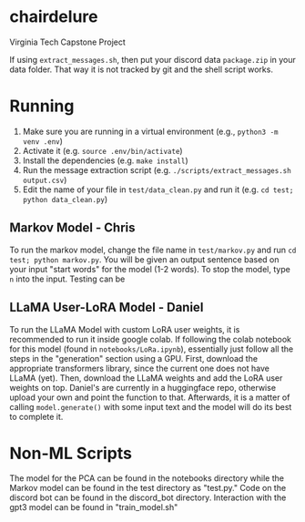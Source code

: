 # chairdelure
Virginia Tech Capstone Project

If using `extract_messages.sh`, then put your discord data `package.zip` in your data folder.
That way it is not tracked by git and the shell script works.

# Running

1. Make sure you are running in a virtual environment (e.g., `python3 -m venv .env`)
2. Activate it (e.g. `source .env/bin/activate`)
3. Install the dependencies (e.g. `make install`)
4. Run the message extraction script (e.g. `./scripts/extract_messages.sh output.csv`)
5. Edit the name of your file in `test/data_clean.py` and run it (e.g. `cd test; python data_clean.py`)

## Markov Model - Chris
To run the markov model, change the file name in `test/markov.py` and run `cd test; python markov.py`. You will be given an output sentence based on 
your input "start words" for the model (1-2 words). To stop the model, type `n` into the input. Testing can be 

## LLaMA User-LoRA Model - Daniel

To run the LLaMA Model with custom LoRA user weights, it is recommended to run it inside google colab.
If following the colab notebook for this model (found in `notebooks/LoRa.ipynb`), essentially just follow all the steps in the "generation" section using a GPU.
First, download the appropriate transformers library, since the current one does not have LLaMA (yet). 
Then, download the LLaMA weights and add the LoRA user weights on top.
Daniel's are currently in a huggingface repo, otherwise upload your own and point the function to that.
Afterwards, it is a matter of calling `model.generate()` with some input text and the model will do its best to complete it.

# Non-ML Scripts

The model for the PCA can be found in the notebooks directory while the Markov model can be found in the test directory as "test.py."
Code on the discord bot can be found in the discord_bot directory.
Interaction with the gpt3 model can be found in "train_model.sh"
